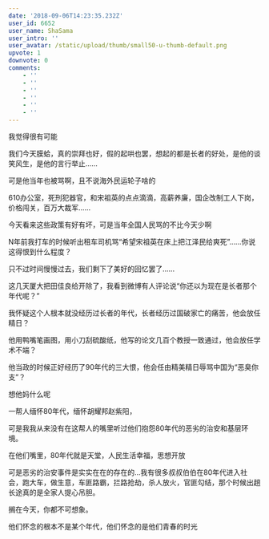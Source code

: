 ```yaml
---
date: '2018-09-06T14:23:35.232Z'
user_id: 6652
user_name: ShaSama
user_intro: ''
user_avatar: /static/upload/thumb/small50-u-thumb-default.png
upvote: 1
downvote: 0
comments:
    - ''
    - ''
    - ''
    - ''
    - ''
    - ''
---
```


我觉得很有可能

我们今天膜蛤，真的崇拜也好，假的起哄也罢，想起的都是长者的好处，是他的谈笑风生，是他的言行举止……

可是他当年也被骂啊，且不说海外民运轮子啥的

610办公室，死刑犯器官，和宋祖英的点点滴滴，高薪养廉，国企改制工人下岗，价格闯关，百万大裁军……

今天看来这些政策有好有坏，可是当年全国人民骂的不比今天少啊

N年前我打车的时候听出租车司机骂“希望宋祖英在床上把江泽民给爽死”……你说这得恨到什么程度？

只不过时间慢慢过去，我们剩下了美好的回忆罢了……

这几天厦大把田佳良给开除了，我看到微博有人评论说“你还以为现在是长者那个年代呢？”

我怀疑这个人根本就没经历过长者的年代，长者经历过国破家亡的痛苦，他会放任精日？

他用鸭嘴笔画图，用小刀刮硫酸纸，他写的论文几百个教授一致通过，他会放任学术不端？

他当政的时候正好经历了90年代的三大恨，他会任由精美精日辱骂中国为“恶臭你支”？

想他妈什么呢

一帮人缅怀80年代，缅怀胡耀邦赵紫阳，

可是我我从来没有在这帮人的嘴里听过他们抱怨80年代的恶劣的治安和基层环境。

在他们嘴里，80年代就是天堂，人民生活幸福，思想开放

可是恶劣的治安事件是实实在在的存在的…我有很多叔叔伯伯在80年代进入社会，跑大车，做生意，车匪路霸，拦路抢劫，杀人放火，官匪勾结，那个时候出趟长途真的是全家人提心吊胆。

搁在今天，你都不可想象。

他们怀念的根本不是某个年代，他们怀念的是他们青春的时光
